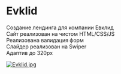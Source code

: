 # Evklid
Создание лендинга для компании Евклид<br>
Сайт реализован на чистом HTML/CSS/JS<br>
Реализована валидация форм<br>
Слайдер реализован на Swiper<br>
Адаптив до 320px

[![Evklid.jpg](https://i.postimg.cc/rwgbjfLY/Evklid.jpg)](https://postimg.cc/21b28Fy4)
